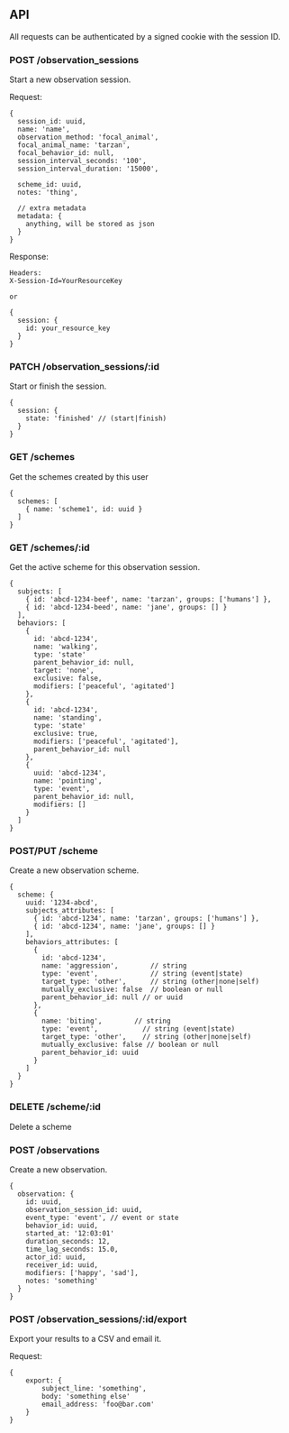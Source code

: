 ## API

All requests can be authenticated by a signed cookie with the session ID.

### POST /observation_sessions
Start a new observation session.

Request:
```
{
  session_id: uuid,
  name: 'name',
  observation_method: 'focal_animal',
  focal_animal_name: 'tarzan',
  focal_behavior_id: null,
  session_interval_seconds: '100',
  session_interval_duration: '15000',
 
  scheme_id: uuid,
  notes: 'thing',

  // extra metadata
  metadata: {
  	anything, will be stored as json
  }
}
```

Response:

```
Headers:
X-Session-Id=YourResourceKey

or

{
  session: {
    id: your_resource_key
  }
}
```

### PATCH /observation_sessions/:id
Start or finish the session.

```
{
  session: {
    state: 'finished' // (start|finish)
  }
}
```

### GET /schemes
Get the schemes created by this user
```
{
  schemes: [
    { name: 'scheme1', id: uuid }
  ]
}
```

### GET /schemes/:id
Get the active scheme for this observation session.
```
{
  subjects: [
    { id: 'abcd-1234-beef', name: 'tarzan', groups: ['humans'] },
    { id: 'abcd-1234-beed', name: 'jane', groups: [] }
  ],
  behaviors: [
    {
      id: 'abcd-1234',
      name: 'walking',
      type: 'state'
      parent_behavior_id: null,
      target: 'none',
      exclusive: false,
      modifiers: ['peaceful', 'agitated']
    },
    {
      id: 'abcd-1234',
      name: 'standing',
      type: 'state'
      exclusive: true,
      modifiers: ['peaceful', 'agitated'],
      parent_behavior_id: null
    },
    {
      uuid: 'abcd-1234',
      name: 'pointing',
      type: 'event',
      parent_behavior_id: null,
      modifiers: []
    }
  ]
}
```

### POST/PUT /scheme
Create a new observation scheme.

```
{
  scheme: {
    uuid: '1234-abcd',
    subjects_attributes: [
      { id: 'abcd-1234', name: 'tarzan', groups: ['humans'] },
      { id: 'abcd-1234', name: 'jane', groups: [] }
    ],
    behaviors_attributes: [
      {
        id: 'abcd-1234',
        name: 'aggression',        // string
        type: 'event',             // string (event|state)
        target_type: 'other',      // string (other|none|self)
        mutually_exclusive: false  // boolean or null
        parent_behavior_id: null // or uuid
      },
      {
        name: 'biting',        // string
        type: 'event',           // string (event|state)
        target_type: 'other',    // string (other|none|self)
        mutually_exclusive: false // boolean or null
        parent_behavior_id: uuid
      }
    ]
  }
}
```

### DELETE /scheme/:id
Delete a scheme

### POST /observations
Create a new observation.
```
{
  observation: {
    id: uuid,
    observation_session_id: uuid,
    event_type: 'event', // event or state
    behavior_id: uuid,
    started_at: '12:03:01'
    duration_seconds: 12,
    time_lag_seconds: 15.0,
    actor_id: uuid,
    receiver_id: uuid,
    modifiers: ['happy', 'sad'],
    notes: 'something'
  }
}
```

### POST /observation_sessions/:id/export
Export your results to a CSV and email it.

Request:
```
{
	export: {
		subject_line: 'something',
		body: 'something else'
		email_address: 'foo@bar.com'
	}	
}
```

